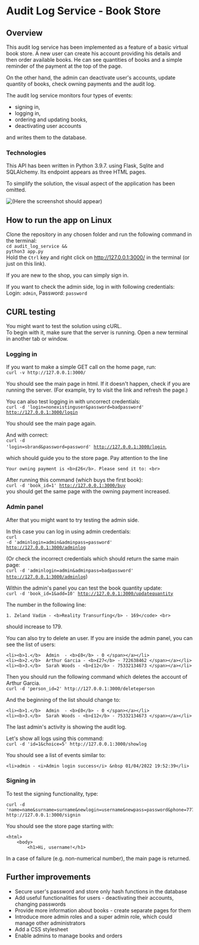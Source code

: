 # Audit Log Service - Book Store
## Overview

This audit log service has been implemented as a feature of a basic virtual book store. A new user can create his account providing his details and then order available books. He can see quantities of books and a simple reminder of the payment at the top of the page.<br>

On the other hand, the admin can deactivate user's accounts, update quantity of books, check owning payments and the audit log.

The audit log service monitors four types of events:
* signing in,
* logging in,
* ordering and updating books,
* deactivating user accounts

and writes them to the database.

### Technologies
This API has been written in Python 3.9.7. using Flask, Sqlite and SQLAlchemy. Its endpoint appears as three HTML pages.

To simplify the solution, the visual aspect of the application has been omitted.

![(Here the screenshot should appear)](https://i.ibb.co/X3jF50G/screenshots.png)

## How to run the app on Linux

Clone the repository in any chosen folder and run the following command in the terminal:<br>
<code>cd audit_log_service && python3 app.py</code> <br>
Hold the `Ctrl` key and right click on http://127.0.0.1:3000/ in the terminal (or just on this link).

If you are new to the shop, you can simply sign in. 

If you want to check the admin side, log in with following credentials:<br>
Login: `admin`, Password: `password`

## CURL testing
You might want to test the solution using cURL. <br>
To begin with it, make sure that the server is running. Open a new terminal in another tab or window.

### Logging in
If you want to make a simple GET call on the home page, run: <br>
`curl -v http://127.0.0.1:3000/`

You should see the main page in html. If it doesn't happen, check if you are running the server. (For example, try to visit the link and refresh the page.)

You can also test logging in with uncorrect credentials: <br>
<code>curl -d 'login=nonexistinguser&password=badpassword' http://127.0.0.1:3000/login</code>

You should see the main page again.

And with correct: <br>
<code>curl -d 'login=sbrand&password=password' http://127.0.0.1:3000/login</code>, <br>

which should guide you to the store page. Pay attention to the line <br>
```
Your owning payment is <b>£26</b>. Please send it to: <br>
```

After running this command (which buys the first book): <br>
<code>curl -d 'book_id=1' http://127.0.0.1:3000/buy</code> <br>
you should get the same page with the owning payment increased.

### Admin panel
After that you might want to try testing the admin side.

In this case you can log in using admin credentials:<br>
<code>curl -d 'adminlogin=admin&adminpass=password' http://127.0.0.1:3000/adminlog</code> <br>

(Or check the incorrect credentials which should return the same main page: <br>
<code>curl -d 'adminlogin=admin&adminpass=badpassword' http://127.0.0.1:3000/adminlog</code>)

Within the admin's panel you can test the book quantity update: <br>
<code>curl -d 'book_id=1&add=10' http://127.0.0.1:3000/updatequantity</code>

The number in the following line: <br>
```
1. Zeland Vadim - <b>Reality Transurfing</b> - 169</code> <br>
```
should increase to 179.

You can also try to delete an user.
If you are inside the admin panel, you can see the list of users:
```
<li><b>1.</b>  Admin  - <b>£0</b> - 0 </span></a></li>
<li><b>2.</b>  Arthur Garcia - <b>£27</b> - 722638462 </span></a></li>
<li><b>3.</b>  Sarah Woods - <b>£12</b> - 75332134673 </span></a></li>
```
Then you should run the following command which deletes the account of Arthur Garcia. <br>
`curl -d 'person_id=2' http://127.0.0.1:3000/deleteperson`

And the beginning of the list should change to:
```
<li><b>1.</b>  Admin  - <b>£0</b> - 0 </span></a></li>
<li><b>3.</b>  Sarah Woods - <b>£12</b> - 75332134673 </span></a></li>
```

The last admin's activity is showing the audit log.

Let's show all logs using this command: <br>
`curl -d 'id=1&choice=5' http://127.0.0.1:3000/showlog`

You should see a list of events similar to:
```
<li>admin - <i>Admin login success</i> &nbsp 01/04/2022 19:52:39</li>
```

### Signing in
To test the signing functionality, type: <br>
```
curl -d 'name=name&surname=surname&newlogin=username&newpass=password&phone=777&address=world' http://127.0.0.1:3000/signin
```

You should see the store page starting with:
```
<html>
    <body>
        <h1>Hi, username!</h1>
```

In a case of failure (e.g. non-numerical number), the main page is returned.

## Further improvements
* Secure user's password and store only hash functions in the database
* Add useful functionalities for users - deactivating their accounts, changing passwords
* Provide more information about books - create separate pages for them
* Introduce more admin roles and a super admin role, which could manage other administrators
* Add a CSS stylesheet
* Enable admins to manage books and orders
